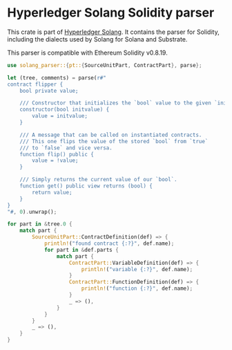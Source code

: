 
# Hyperledger Solang Solidity parser

This crate is part of [Hyperledger Solang](https://solang.readthedocs.io/). It contains the
parser for Solidity, including the dialects used by Solang for Solana and Substrate.

This parser is compatible with Ethereum Solidity v0.8.19.

```rust
use solang_parser::{pt::{SourceUnitPart, ContractPart}, parse};

let (tree, comments) = parse(r#"
contract flipper {
    bool private value;

    /// Constructor that initializes the `bool` value to the given `init_value`.
    constructor(bool initvalue) {
        value = initvalue;
    }

    /// A message that can be called on instantiated contracts.
    /// This one flips the value of the stored `bool` from `true`
    /// to `false` and vice versa.
    function flip() public {
        value = !value;
    }

    /// Simply returns the current value of our `bool`.
    function get() public view returns (bool) {
        return value;
    }
}
"#, 0).unwrap();

for part in &tree.0 {
    match part {
        SourceUnitPart::ContractDefinition(def) => {
            println!("found contract {:?}", def.name);
            for part in &def.parts {
                match part {
                    ContractPart::VariableDefinition(def) => {
                        println!("variable {:?}", def.name);
                    }
                    ContractPart::FunctionDefinition(def) => {
                        println!("function {:?}", def.name);
                    }
                    _ => (),
                }
            }
        }
        _ => (),
    }
}
```
